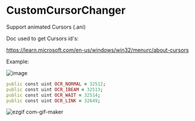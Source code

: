 # CustomCursorChanger
 Support animated Cursors (.ani)

Doc used to get Cursors id's:

https://learn.microsoft.com/en-us/windows/win32/menurc/about-cursors

Example:

![image](https://github.com/SwagAPI/CustomCursorChanger/assets/108799236/1835f498-3d41-4e7c-a445-65f601c7835f)
```ruby
public const uint OCR_NORMAL = 32512;
public const uint OCR_IBEAM = 32513;
public const uint OCR_WAIT = 32514;
public const uint OCR_LINK = 32649;
```
![ezgif com-gif-maker](https://github.com/SwagAPI/CustomCursorChanger/assets/108799236/6ede8453-107b-4f99-b7ca-40745ade9427)

